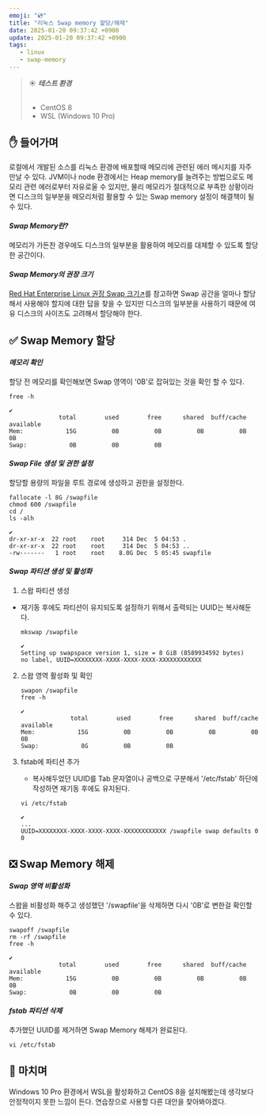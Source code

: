 ```yaml
---
emoji: "💿"
title: "리눅스 Swap memory 할당/해제"
date: 2025-01-20 09:37:42 +0900
update: 2025-01-20 09:37:42 +0900
tags:
   - linux
   - swap-memory
---
```


> ☀️ ***테스트 환경***
> <br/><br/>
> - CentOS 8
> - WSL (Windows 10 Pro)

## ✋ 들어가며
로컬에서 개발된 소스를 리눅스 환경에 배포할때 메모리에 관련된 에러 메시지를 자주 만날 수 있다. JVM이나 node 환경에서는 Heap memory를 늘려주는 방법으로도 메모리 관련 에러로부터 자유로울 수 있지만, 물리 메모리가 절대적으로 부족한 상황이라면 디스크의 일부분을 메모리처럼 활용할 수 있는 Swap memory 설정이 해결책이 될 수 있다.

#### ***Swap Memory란?***
메모리가 가든찬 경우에도 디스크의 일부분을 활용하여 메모리를 대체할 수 있도록 할당한 공간이다.

#### ***Swap Memory의 권장 크기***
[Red Hat Enterprise Linux 권장 Swap 크기↗](https://access.redhat.com/ko/solutions/744483)를 참고하면 Swap 공간을 얼마나 할당해서 사용해야 할지에 대한 답을 찾을 수 있지만 디스크의 일부분을 사용하기 때문에 여유 디스크의 사이즈도 고려해서 할당해야 한다.


## ✅ Swap Memory 할당

#### ***메모리 확인***
할당 전 메모리를 확인해보면 Swap 영역이 '0B'로 잡혀있는 것을 확인 할 수 있다.
```shell
free -h
```
```shell
✔
              total        used        free      shared  buff/cache   available
Mem:            15G          0B          0B          0B          0B          0B
Swap:            0B          0B          0B
```

#### ***Swap File 생성 및 권한 설정***
할당할 용량의 파일을 루트 경로에 생성하고 권한을 설정한다.
```shell
fallocate -l 8G /swapfile
chmod 600 /swapfile
cd /
ls -alh
```
```shell
✔
dr-xr-xr-x  22 root    root     314 Dec  5 04:53 .
dr-xr-xr-x  22 root    root     314 Dec  5 04:53 ..
-rw-------   1 root    root    8.0G Dec  5 05:45 swapfile
```

#### ***Swap 파티션 생성 및 활성화***

1. 스왑 파티션 생성
- 재기동 후에도 파티션이 유지되도록 설정하기 위해서 출력되는 UUID는 복사해둔다. 
    
    ```shell
    mkswap /swapfile
    ```
    ```shell
    ✔
    Setting up swapspace version 1, size = 8 GiB (8589934592 bytes)
    no label, UUID=XXXXXXXX-XXXX-XXXX-XXXX-XXXXXXXXXXXX
    ```

2. 스왑 영역 활성화 및 확인
    ```shell
    swapon /swapfile
    free -h
    ```
    ```shell
    ✔
                  total        used        free      shared  buff/cache   available
    Mem:            15G          0B          0B          0B          0B          0B
    Swap:            8G          0B          0B
    ```

3. fstab에 파티션 추가
   - 복사해두었던 UUID를 Tab 문자열이나 공백으로 구분해서 '/etc/fstab' 하단에 작성하면 재기동 후에도 유지된다.
    ```shell
    vi /etc/fstab
    ```
    ```shell
    ✔
    ...
    UUID=XXXXXXXX-XXXX-XXXX-XXXX-XXXXXXXXXXXX /swapfile swap defaults 0 0
    ```


## ❎ Swap Memory 해제

#### ***Swap 영역 비활성화***
스왑을 비활성화 해주고 생성했던 '/swapfile'을 삭제하면 다시 '0B'로 변한걸 확인할 수 있다.
```shell
swapoff /swapfile
rm -rf /swapfile
free -h
```
```shell
✔
              total        used        free      shared  buff/cache   available
Mem:            15G          0B          0B          0B          0B          0B
Swap:            0B          0B          0B
```

#### ***fstab 파티션 삭제***
추가했던 UUID를 제거하면 Swap Memory 해제가 완료된다. 
```shell
vi /etc/fstab
```


## 👋 마치며
Windows 10 Pro 환경에서 WSL을 활성화하고 CentOS 8을 설치해봤는데 생각보다 안정적이지 못한 느낌이 든다. 연습장으로 사용할 다른 대안을 찾아봐야겠다.


